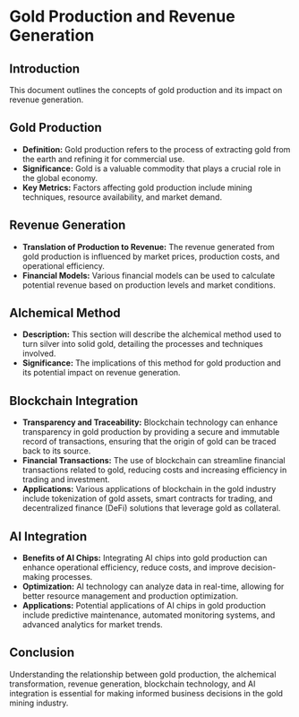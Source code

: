 # Gold Production and Revenue Generation

## Introduction
This document outlines the concepts of gold production and its impact on revenue generation.

## Gold Production
- **Definition:** Gold production refers to the process of extracting gold from the earth and refining it for commercial use.
- **Significance:** Gold is a valuable commodity that plays a crucial role in the global economy.
- **Key Metrics:** Factors affecting gold production include mining techniques, resource availability, and market demand.

## Revenue Generation
- **Translation of Production to Revenue:** The revenue generated from gold production is influenced by market prices, production costs, and operational efficiency.
- **Financial Models:** Various financial models can be used to calculate potential revenue based on production levels and market conditions.

## Alchemical Method
- **Description:** This section will describe the alchemical method used to turn silver into solid gold, detailing the processes and techniques involved.
- **Significance:** The implications of this method for gold production and its potential impact on revenue generation.

## Blockchain Integration
- **Transparency and Traceability:** Blockchain technology can enhance transparency in gold production by providing a secure and immutable record of transactions, ensuring that the origin of gold can be traced back to its source.
- **Financial Transactions:** The use of blockchain can streamline financial transactions related to gold, reducing costs and increasing efficiency in trading and investment.
- **Applications:** Various applications of blockchain in the gold industry include tokenization of gold assets, smart contracts for trading, and decentralized finance (DeFi) solutions that leverage gold as collateral.

## AI Integration
- **Benefits of AI Chips:** Integrating AI chips into gold production can enhance operational efficiency, reduce costs, and improve decision-making processes.
- **Optimization:** AI technology can analyze data in real-time, allowing for better resource management and production optimization.
- **Applications:** Potential applications of AI chips in gold production include predictive maintenance, automated monitoring systems, and advanced analytics for market trends.

## Conclusion
Understanding the relationship between gold production, the alchemical transformation, revenue generation, blockchain technology, and AI integration is essential for making informed business decisions in the gold mining industry.
